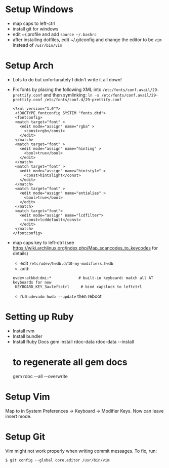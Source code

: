 # Setup Windows

* map caps to left-ctrl
* install git for windows
* edit ~/.profile and add `source ~/.bashrc`
* after installing dotfiles, edit ~/.gitconfig and change the editor to be `vim` instead of `/usr/bin/vim`

# Setup Arch

* Lots to do but unfortunately I didn't write it all down!
* Fix fonts by placing the following XML into `/etc/fonts/conf.avail/29-prettify.conf`
  and then symlinking: `ln -s /etc/fonts/conf.avail/29-prettify.conf /etc/fonts/conf.d/29-prettify.conf`

  ```
  <?xml version="1.0"?>
   <!DOCTYPE fontconfig SYSTEM "fonts.dtd">
   <fontconfig>
   <match target="font" >
     <edit mode="assign" name="rgba" >
       <const>rgb</const>
     </edit>
   </match>
   <match target="font" >
     <edit mode="assign" name="hinting" >
       <bool>true</bool>
     </edit>
   </match>
   <match target="font" >
     <edit mode="assign" name="hintstyle" >
       <const>hintslight</const>
     </edit>
   </match>
   <match target="font" >
     <edit mode="assign" name="antialias" >
       <bool>true</bool>
     </edit>
   </match>
   <match target="font">
     <edit mode="assign" name="lcdfilter">
       <const>lcddefault</const>
     </edit>
   </match>
  </fontconfig>
  ```

* map caps key to left-ctrl (see https://wiki.archlinux.org/index.php/Map_scancodes_to_keycodes for details)
  * edit `/etc/udev/hwdb.d/10-my-modifiers.hwdb`
  * add:

  ```
  evdev:atkbd:dmi:*            # built-in keyboard: match all AT keyboards for now
   KEYBOARD_KEY_3a=leftctrl     # bind capslock to leftctrl
  ```

  * run `udevadm hwdb --update` then reboot

# Setting up Ruby

* Install rvm
* Install bundler
* Install Ruby Docs
  gem install rdoc-data
  rdoc-data --install
  # to regenerate all gem docs
  gem rdoc --all --overwrite


# Setup Vim

Map <CapsLock> to <Ctrl> in System Preferences -> Keyboard -> Modifier Keys. Now <caps-c> can leave insert mode.


# Setup Git

Vim might not work properly when writing commit messages. To fix, run:

    $ git config --global core.editor /usr/bin/vim



